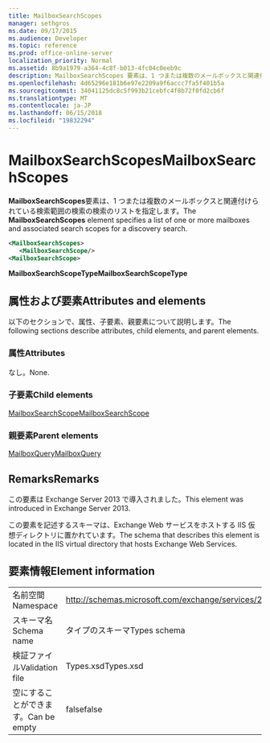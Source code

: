 ```yaml
---
title: MailboxSearchScopes
manager: sethgros
ms.date: 09/17/2015
ms.audience: Developer
ms.topic: reference
ms.prod: office-online-server
localization_priority: Normal
ms.assetid: 8b9a1979-a364-4c8f-b013-4fc04c0eeb9c
description: MailboxSearchScopes 要素は、1 つまたは複数のメールボックスと関連付けられている検索範囲の検索の検索のリストを指定します。
ms.openlocfilehash: 4d65296e181b6e97e2209a9f6accc7fa5f401b5a
ms.sourcegitcommit: 34041125dc8c5f993b21cebfc4f8b72f0fd2cb6f
ms.translationtype: MT
ms.contentlocale: ja-JP
ms.lasthandoff: 06/15/2018
ms.locfileid: "19832294"
---
```

# <a name="mailboxsearchscopes"></a><span data-ttu-id="8b136-103">MailboxSearchScopes</span><span class="sxs-lookup"><span data-stu-id="8b136-103">MailboxSearchScopes</span></span>

<span data-ttu-id="8b136-104">**MailboxSearchScopes**要素は、1 つまたは複数のメールボックスと関連付けられている検索範囲の検索の検索のリストを指定します。</span><span class="sxs-lookup"><span data-stu-id="8b136-104">The **MailboxSearchScopes** element specifies a list of one or more mailboxes and associated search scopes for a discovery search.</span></span> 
  
```XML
<MailboxSearchScopes>
   <MailboxSearchScope/>
<MailboxSearchScope>
```

<span data-ttu-id="8b136-105">**MailboxSearchScopeType**</span><span class="sxs-lookup"><span data-stu-id="8b136-105">**MailboxSearchScopeType**</span></span>

## <a name="attributes-and-elements"></a><span data-ttu-id="8b136-106">属性および要素</span><span class="sxs-lookup"><span data-stu-id="8b136-106">Attributes and elements</span></span>

<span data-ttu-id="8b136-107">以下のセクションで、属性、子要素、親要素について説明します。</span><span class="sxs-lookup"><span data-stu-id="8b136-107">The following sections describe attributes, child elements, and parent elements.</span></span>
  
### <a name="attributes"></a><span data-ttu-id="8b136-108">属性</span><span class="sxs-lookup"><span data-stu-id="8b136-108">Attributes</span></span>

<span data-ttu-id="8b136-109">なし。</span><span class="sxs-lookup"><span data-stu-id="8b136-109">None.</span></span>
  
### <a name="child-elements"></a><span data-ttu-id="8b136-110">子要素</span><span class="sxs-lookup"><span data-stu-id="8b136-110">Child elements</span></span>

[<span data-ttu-id="8b136-111">MailboxSearchScope</span><span class="sxs-lookup"><span data-stu-id="8b136-111">MailboxSearchScope</span></span>](mailboxsearchscope.md)
  
### <a name="parent-elements"></a><span data-ttu-id="8b136-112">親要素</span><span class="sxs-lookup"><span data-stu-id="8b136-112">Parent elements</span></span>

[<span data-ttu-id="8b136-113">MailboxQuery</span><span class="sxs-lookup"><span data-stu-id="8b136-113">MailboxQuery</span></span>](mailboxquery.md)
  
## <a name="remarks"></a><span data-ttu-id="8b136-114">Remarks</span><span class="sxs-lookup"><span data-stu-id="8b136-114">Remarks</span></span>

<span data-ttu-id="8b136-115">この要素は Exchange Server 2013 で導入されました。</span><span class="sxs-lookup"><span data-stu-id="8b136-115">This element was introduced in Exchange Server 2013.</span></span>
  
<span data-ttu-id="8b136-116">この要素を記述するスキーマは、Exchange Web サービスをホストする IIS 仮想ディレクトリに置かれています。</span><span class="sxs-lookup"><span data-stu-id="8b136-116">The schema that describes this element is located in the IIS virtual directory that hosts Exchange Web Services.</span></span>
  
## <a name="element-information"></a><span data-ttu-id="8b136-117">要素情報</span><span class="sxs-lookup"><span data-stu-id="8b136-117">Element information</span></span>

|||
|:-----|:-----|
|<span data-ttu-id="8b136-118">名前空間</span><span class="sxs-lookup"><span data-stu-id="8b136-118">Namespace</span></span>  <br/> |http://schemas.microsoft.com/exchange/services/2006/types  <br/> |
|<span data-ttu-id="8b136-119">スキーマ名</span><span class="sxs-lookup"><span data-stu-id="8b136-119">Schema name</span></span>  <br/> |<span data-ttu-id="8b136-120">タイプのスキーマ</span><span class="sxs-lookup"><span data-stu-id="8b136-120">Types schema</span></span>  <br/> |
|<span data-ttu-id="8b136-121">検証ファイル</span><span class="sxs-lookup"><span data-stu-id="8b136-121">Validation file</span></span>  <br/> |<span data-ttu-id="8b136-122">Types.xsd</span><span class="sxs-lookup"><span data-stu-id="8b136-122">Types.xsd</span></span>  <br/> |
|<span data-ttu-id="8b136-123">空にすることができます。</span><span class="sxs-lookup"><span data-stu-id="8b136-123">Can be empty</span></span>  <br/> |<span data-ttu-id="8b136-124">false</span><span class="sxs-lookup"><span data-stu-id="8b136-124">false</span></span>  <br/> |
   

